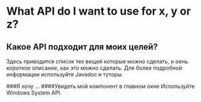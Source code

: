 # What API do I want to use for x, y or z?
## Какое API подходит для моих целей?

Здесь приводится список тех вещей которые можно сделать, и оень короткое описание, как это можно сделать.  Для более подробной информации используйте Javadoc и туторы.

###Я хочу ...
####Увидеть мой компонент в главном окне
Используйте Windows System API.

